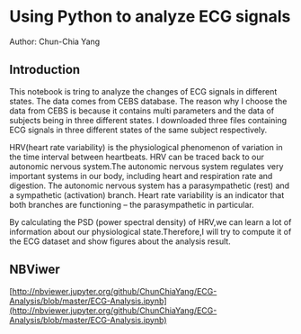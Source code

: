 # Using Python to analyze ECG signals

Author: Chun-Chia Yang

## Introduction

This notebook is tring to analyze the changes of ECG signals in different states. The data comes from CEBS database. The reason why I choose the data from CEBS is because it contains multi parameters and the data of subjects being in three different states. I downloaded three files containing ECG signals in three different states of the same subject respectively.

HRV(heart rate variability) is the physiological phenomenon of variation in the time interval between heartbeats. HRV can be traced back to our autonomic nervous system.The autonomic nervous system regulates very important systems in our body, including heart and respiration rate and digestion. The autonomic nervous system has a parasympathetic (rest) and a sympathetic (activation) branch. Heart rate variability is an indicator that both branches are functioning – the parasympathetic in particular.

By calculating the PSD (power spectral density) of HRV,we can learn a lot of information about our physiological state.Therefore,I will try to compute it of the ECG dataset and show figures about the analysis result.

## NBViwer  
[http://nbviewer.jupyter.org/github/ChunChiaYang/ECG-Analysis/blob/master/ECG-Analysis.ipynb](http://nbviewer.jupyter.org/github/ChunChiaYang/ECG-Analysis/blob/master/ECG-Analysis.ipynb)

